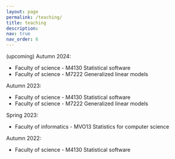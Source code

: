 ```yaml
---
layout: page
permalink: /teaching/
title: teaching
description: 
nav: true
nav_order: 6
---
```


(upcoming) Autumn 2024:
* Faculty of science - M4130 Statistical software
* Faculty of science - M7222 Generalized linear models

Autumn 2023:
* Faculty of science - M4130 Statistical software
* Faculty of science - M7222 Generalized linear models

Spring 2023:
* Faculty of informatics - MVO13 Statistics for computer science

Autumn 2022:
* Faculty of science - M4130 Statistical software

